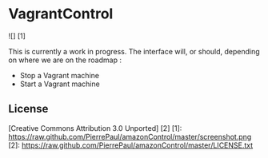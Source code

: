 # VagrantControl
![] [1]

This is currently a work in progress. The interface will, or should, depending on where we are on the roadmap : 

- Stop a Vagrant machine
- Start a Vagrant machine

## License

[Creative Commons Attribution 3.0 Unported] [2]
  [1]: https://raw.github.com/PierrePaul/amazonControl/master/screenshot.png
  [2]: https://raw.github.com/PierrePaul/amazonControl/master/LICENSE.txt
